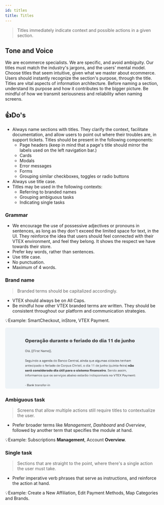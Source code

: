 ```yaml
---
id: titles
title: Titles
---
```



> Titles immediately indicate context and possible actions in a given section.  

## Tone and Voice
We are ecommerce specialists. We are specific, and avoid ambiguity. Our titles must match the industry's jargons, and the users' mental model. Choose titles that seem intuitive, given what we master about ecommerce. Users should instantly recognize the section's purpose, through the title.    
Titles are vital aspects of information architecture. Before naming a section, understand its purpose and how it contributes to the bigger picture. Be mindful of how we transmit seriousness and reliability when naming screens.   

## 👍Do's  

- Always name sections with titles. They clarify the context, facilitate documentation, and allow users to point out where their troubles are, in support tickets. Titles should be present in the following components:
    - Page headers (keep in mind that a page's title should mirror the labels used on the left navigation bar.)
    - Cards
    - Modals
    - Error messages
    - Forms
    - Grouping similar checkboxes, toggles or radio buttons
- Always use title case.    
- Titles may be used in the following contexts:    
    - Referring to branded names       
    - Grouping ambiguous tasks         
    - Indicating single tasks     

### Grammar

- We encourage the use of possessive adjectives or pronouns in sentences, as long as they don't exceed the limited space for text, in the UI. They reinforce the idea that users should feel connected with their VTEX environment, and feel they belong. It shows the respect we have towards their store.  
- Prefer key words, rather than sentences.  
- Use title case.    
- No punctuation.     
- Maximum of 4 words.     

### Brand name

> Branded terms should be capitalized accordingly.   

- VTEX should always be on All Caps.   
- Be mindful how other VTEX branded terms are written. They should be consistent throughout our platform and communication strategies.     

💡Example: SmartCheckout, inStore, VTEX Payment.

![img](../../static/img/text-patterns/titles/Example.png)  


### **Ambiguous task**

> Screens that allow multiple actions still require titles to contextualize the user.  

- Prefer broader terms like *Management*, *Dashboard* and *Overview*, followed by another term that specifies the module at hand.  

💡Example: Subscriptions **Management**, Account **Overview**.  

### **Single task**

> Sections that are straight to the point, where there's a single action the user must take.  

- Prefer imperative verb phrases that serve as instructions, and reinforce the action at hand.  

💡Example: Create a New Affiliation, Edit Payment Methods, Map Categories and Brands.    
